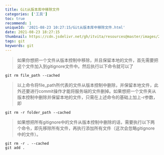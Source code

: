 ```yaml
---
title: Git从版本库中移除文件
categories: ['工具']
toc: true
recommend: 1
uniqueId: '2021-08-23 10:27:15/Git从版本库中移除文件.html'
date: 2021-08-23 18:27:15
thumbnail: https://cdn.jsdelivr.net/gh/itvita/resources@master/images/20210823182908.jpg
tags: git
keywords: git
---
```


> 如果你想把一个文件从版本控制中移除，并且保留本地的文件，首先需要把这个文件加入到gitignore文件中。然后执行以下命令就可以了

```
git rm file_path --cached
```

> 以上命令将file_path所代表的文件从版本控制中删除，并保留本地文件，此外还要进行commit操作才能将服务端的文件删掉。如果想把一个文件夹从版本控制中删除并保留本地的文件，只需在上述命令的基础上加上-r参数，即

```
git rm -r folder_path --cached
```

> 如果想把所有gitignore中的文件从版本控制中删除的话，需要执行以下两个命令，即先移除所有文件，再执行添加所有文件（这次会忽略gitignore中的文件）。

```
git rm -r . --cached
git add .
```

